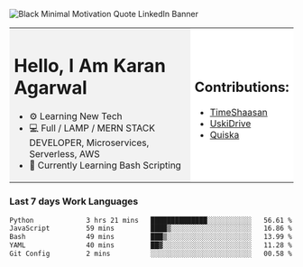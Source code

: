 <!-- ![20230107_223458 (1)-01](https://user-images.githubusercontent.com/85556603/212357966-4002f7aa-471b-4b3c-923d-f2b0d543cad5.jpeg) -->

![Black Minimal Motivation Quote LinkedIn Banner](https://github.com/KKA-0/KKA-0/assets/85556603/9f91eebb-d624-46aa-95a9-936d4ae8eaa6)



<table>
  <tr>
    <td style="width: 70%; background-color: #f2f2f2;">
      <h1>Hello, I Am Karan Agarwal</h1>
      <ul>
        <li>⚙ Learning New Tech</li>
        <li>💻 Full / LAMP / MERN STACK DEVELOPER, Microservices, Serverless, AWS</li>
        <li>🙌 Currently Learning Bash Scripting</li>  
      </ul>
    </td>
    <td style="width: 30%; background-color: #ffffff;">
      <h2>Contributions:</h2>
      <ul>
        <li><a href="https://github.com/KKA-0/TimeShaasan">TimeShaasan</a></li>
        <li><a href="https://github.com/KKA-0/Uski-Drive.git">UskiDrive</a></li>
        <li><a href="https://github.com/KKA-0/Quiska">Quiska</a></li>
<!--          <li><a href="https://agarwal-handloom.web.app/">Ecommerce Website</a></li> -->
<!--          <li><a href="https://github.com/Linkin143/SpeedX">SpeedX</a></li> -->
      </ul>
    </td>
  </tr>
</table>



<h3>Last 7 days Work Languages </h3> 
     
<!--START_SECTION:waka-->

```txt
Python             3 hrs 21 mins   ██████████████░░░░░░░░░░░   56.61 %
JavaScript         59 mins         ████▒░░░░░░░░░░░░░░░░░░░░   16.86 %
Bash               49 mins         ███▒░░░░░░░░░░░░░░░░░░░░░   13.99 %
YAML               40 mins         ██▓░░░░░░░░░░░░░░░░░░░░░░   11.28 %
Git Config         2 mins          ░░░░░░░░░░░░░░░░░░░░░░░░░   00.58 %
```

<!--END_SECTION:waka-->
